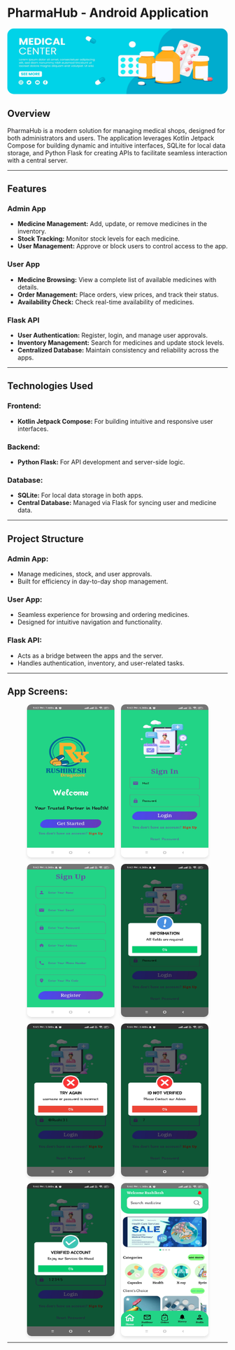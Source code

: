 # **PharmaHub - Android Application**

<div style="text-align: center;">
    <img src="https://github.com/Rushikesh31apk/PharmaHub-Android-Application/blob/main/app/src/main/res/drawable/bannerslide3.jpg" alt="Login Logo" width="1000" height="150" style="border-radius: 15px;">
</div>

## **Overview**
PharmaHub is a modern solution for managing medical shops, designed for both administrators and users. The application leverages Kotlin Jetpack Compose for building dynamic and intuitive interfaces, SQLite for local data storage, and Python Flask for creating APIs to facilitate seamless interaction with a central server.

---

## **Features**

### **Admin App**
- **Medicine Management:** Add, update, or remove medicines in the inventory.
- **Stock Tracking:** Monitor stock levels for each medicine.
- **User Management:** Approve or block users to control access to the app.

### **User App**
- **Medicine Browsing:** View a complete list of available medicines with details.
- **Order Management:** Place orders, view prices, and track their status.
- **Availability Check:** Check real-time availability of medicines.

### **Flask API**
- **User Authentication:** Register, login, and manage user approvals.
- **Inventory Management:** Search for medicines and update stock levels.
- **Centralized Database:** Maintain consistency and reliability across the apps.

---

## **Technologies Used**

### **Frontend:**
- **Kotlin Jetpack Compose:** For building intuitive and responsive user interfaces.

### **Backend:**
- **Python Flask:** For API development and server-side logic.

### **Database:**
- **SQLite:** For local data storage in both apps.
- **Central Database:** Managed via Flask for syncing user and medicine data.

---

## **Project Structure**

### **Admin App:**
- Manage medicines, stock, and user approvals.
- Built for efficiency in day-to-day shop management.

### **User App:**
- Seamless experience for browsing and ordering medicines.
- Designed for intuitive navigation and functionality.

### **Flask API:**
- Acts as a bridge between the apps and the server.
- Handles authentication, inventory, and user-related tasks.

---

## **App Screens:**
<div style="display: flex; flex-wrap: wrap; gap: 15px; justify-content: center;">
    <img src="https://github.com/Rushikesh31apk/PharmaHub-Android-Application/blob/main/app/src/main/res/drawable/1.jpg" alt="Login Logo" width="200" height="350" style="border-radius: 10px; box-shadow: 0px 4px 6px rgba(0, 0, 0, 0.1); transition: transform 0.3s;">
    <img src="https://github.com/Rushikesh31apk/PharmaHub-Android-Application/blob/main/app/src/main/res/drawable/2.jpg" alt="Login Logo" width="200" height="350" style="border-radius: 10px; box-shadow: 0px 4px 6px rgba(0, 0, 0, 0.1); transition: transform 0.3s;">
    <img src="https://github.com/Rushikesh31apk/PharmaHub-Android-Application/blob/main/app/src/main/res/drawable/3.jpg" alt="Login Logo" width="200" height="350" style="border-radius: 10px; box-shadow: 0px 4px 6px rgba(0, 0, 0, 0.1); transition: transform 0.3s;">
    <img src="https://github.com/Rushikesh31apk/PharmaHub-Android-Application/blob/main/app/src/main/res/drawable/info.jpg" alt="Login Logo" width="200" height="350" style="border-radius: 10px; box-shadow: 0px 4px 6px rgba(0, 0, 0, 0.1); transition: transform 0.3s;">
    <img src="https://github.com/Rushikesh31apk/PharmaHub-Android-Application/blob/main/app/src/main/res/drawable/4.jpg" alt="Login Logo" width="200" height="350" style="border-radius: 10px; box-shadow: 0px 4px 6px rgba(0, 0, 0, 0.1); transition: transform 0.3s;">
    <img src="https://github.com/Rushikesh31apk/PharmaHub-Android-Application/blob/main/app/src/main/res/drawable/6.jpg" alt="Login Logo" width="200" height="350" style="border-radius: 10px; box-shadow: 0px 4px 6px rgba(0, 0, 0, 0.1); transition: transform 0.3s;">
    <img src="https://github.com/Rushikesh31apk/PharmaHub-Android-Application/blob/main/app/src/main/res/drawable/7.jpg" alt="Login Logo" width="200" height="350" style="border-radius: 10px; box-shadow: 0px 4px 6px rgba(0, 0, 0, 0.1); transition: transform 0.3s;">
    <img src="https://github.com/Rushikesh31apk/PharmaHub-Android-Application/blob/main/app/src/main/res/drawable/9.jpg" alt="Login Logo" width="200" height="350" style="border-radius: 10px; box-shadow: 0px 4px 6px rgba(0, 0, 0, 0.1); transition: transform 0.3s;">
</div>

---


